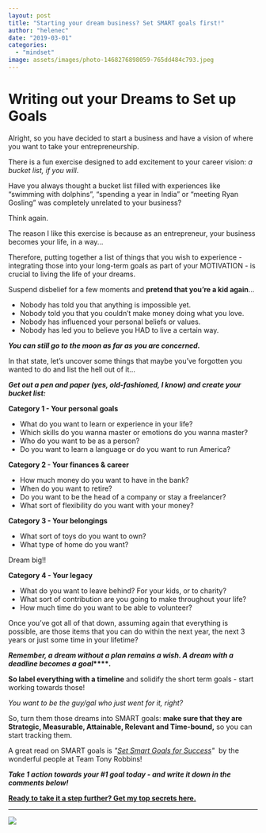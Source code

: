 ```yaml
---
layout: post
title: "Starting your dream business? Set SMART goals first!"
author: "helenec"
date: "2019-03-01"
categories: 
  - "mindset"
image: assets/images/photo-1468276898059-765dd484c793.jpeg
---
```


# Writing out your Dreams to Set up Goals

Alright, so you have decided to start a business and have a vision of where you want to take your entrepreneurship.

There is a fun exercise designed to add excitement to your career vision: _a bucket list, if you will_.

Have you always thought a bucket list filled with experiences like “swimming with dolphins”, “spending a year in India” or “meeting Ryan Gosling” was completely unrelated to your business?

Think again.

The reason I like this exercise is because as an entrepreneur, your business becomes your life, in a way...

Therefore, putting together a list of things that you wish to experience - integrating those into your long-term goals as part of your MOTIVATION - is crucial to living the life of your dreams.

Suspend disbelief for a few moments and **pretend that you’re a kid again**...

- Nobody has told you that anything is impossible yet.
- Nobody told you that you couldn’t make money doing what you love.
- Nobody has influenced your personal beliefs or values.
- Nobody has led you to believe you HAD to live a certain way.

**_You can still go to the moon as far as you are concerned._**

In that state, let’s uncover some things that maybe you’ve forgotten you wanted to do and list the hell out of it...

**_Get out a pen and paper (yes, old-fashioned, I know) and create your bucket list:_**

**Category 1 - Your personal goals**

- What do you want to learn or experience in your life?
- Which skills do you wanna master or emotions do you wanna master?
- Who do you want to be as a person?
- Do you want to learn a language or do you want to run America?

**Category 2 - Your finances & career**

- How much money do you want to have in the bank?
- When do you want to retire?
- Do you want to be the head of a company or stay a freelancer?
- What sort of flexibility do you want with your money?

**Category 3 - Your belongings**

- What sort of toys do you want to own?
- What type of home do you want?

Dream big!!

**Category 4 - Your legacy**

- What do you want to leave behind? For your kids, or to charity?
- What sort of contribution are you going to make throughout your life?
- How much time do you want to be able to volunteer?

Once you’ve got all of that down, assuming again that everything is possible, are those items that you can do within the next year, the next 3 years or just some time in your lifetime?

**_Remember, a dream without a plan remains a wish. A dream with a deadline becomes a_** **_goal_****_._**

**So label everything with a timeline** and solidify the short term goals - start working towards those!

_You want to be the guy/gal who just went for it, right?_

So, turn them those dreams into SMART goals: **make sure that they are Strategic, Measurable, Attainable, Relevant and Time-bound,** so you can start tracking them.

A great read on SMART goals is _"[Set Smart Goals for Success](https://www.tonyrobbins.com/career-business/the-6-steps-to-a-smart-goal/?msID=0a018b81-a6f8-4d76-a0ce-6f0a58e4ffce)"_  by the wonderful people at Team Tony Robbins!

_**Take 1 action towards your #1 goal today - and write it down in the comments below!**_

**[Ready to take it a step further? Get my top secrets here.](https://go.katebagoy.com/ebook)** 

* * *

![](images/smartgoals-683x1024.png)
